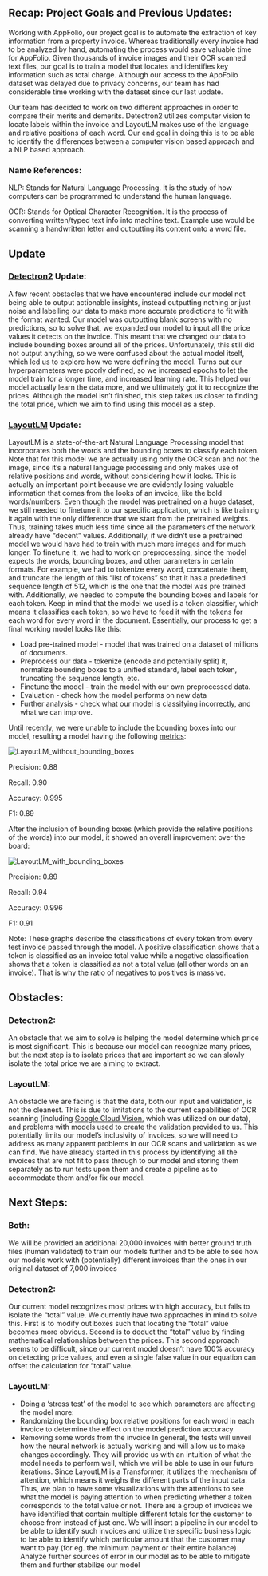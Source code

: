 ## Recap: Project Goals and Previous Updates:
Working with AppFolio, our project goal is to automate the extraction of key information from a property invoice. Whereas traditionally every invoice had to be analyzed by hand, automating the process would save valuable time for AppFolio. Given thousands of invoice images and their OCR scanned text files, our goal is to train a model that locates and identifies key information such as total charge. Although our access to the AppFolio dataset was delayed due to privacy concerns, our team has had considerable time working with the dataset since our last update. 

Our team has decided to work on two different approaches in order to compare their merits and demerits. Detectron2 utilizes computer vision to locate labels within the invoice and LayoutLM makes use of the language and relative positions of each word. Our end goal in doing this is to be able to identify the differences between a computer vision based approach and a NLP based approach.


### Name References:
NLP: Stands for Natural Language Processing. It is the study of how computers can be programmed to understand the human language.

OCR: Stands for Optical Character Recognition. It is the process of converting written/typed text info into machine text. Example use would be scanning a handwritten letter and outputting its content onto a word file.


## Update
### [Detectron2](https://detectron2.readthedocs.io/en/latest/) Update:
A few recent obstacles that we have encountered include our model not being able to output actionable insights, instead outputting nothing or just noise and labelling our data to make more accurate predictions to fit with the format wanted. Our model was outputting blank screens with no predictions, so to solve that, we expanded our model to input all the price values it detects on the invoice. This meant that we changed our data to include bounding boxes around all of the prices. Unfortunately, this still did not output anything, so we were confused about the actual model itself, which led us to explore how we were defining the model. Turns out our hyperparameters were poorly defined, so we increased epochs to let the model train for a longer time, and increased learning rate. This helped our model actually learn the data more, and we ultimately got it to recognize the prices. Although the model isn’t finished, this step takes us closer to finding the total price, which we aim to find using this model as a step.


### [LayoutLM](https://huggingface.co/transformers/model_doc/layoutlm.html) Update:
LayoutLM is a state-of-the-art Natural Language Processing model that incorporates both the words and the bounding boxes to classify each token. Note that for this model we are actually using only the OCR scan and not the image, since it’s a natural language processing and only makes use of relative positions and words, without considering how it looks. This is actually an important point because we are evidently losing valuable information that comes from the looks of an invoice, like the bold words/numbers. 
Even though the model was pretrained on a huge dataset, we still needed to finetune it to our specific application, which is like training it again with the only difference that we start from the pretrained weights. Thus, training takes much less time since all the parameters of the network already have “decent” values. Additionally, if we didn’t use a pretrained model we would have had to train with much more images and for much longer. To finetune it, we had to work on preprocessing, since the model expects the words, bounding boxes, and other parameters in certain formats. For example, we had to tokenize every word, concatenate them, and truncate the length of this “list of tokens” so that it has a predefined sequence length of 512, which is the one that the model was pre trained with. Additionally, we needed to compute the bounding boxes and labels for each token. Keep in mind that the model we used is a token classifier, which means it classifies each token, so we have to feed it with the tokens for each word for every word in the document. Essentially, our process to get a final working model looks like this:

* Load pre-trained model - model that was trained on a dataset of millions of documents.
* Preprocess our data - tokenize (encode and potentially split) it, normalize bounding boxes to a unified standard, label each token, truncating the sequence length, etc.
* Finetune the model - train the model with our own preprocessed data.
* Evaluation - check how the model performs on new data
* Further analysis - check what our model is classifying incorrectly, and what we can improve.

Until recently, we were unable to include the bounding boxes into our model, resulting a model having the following [metrics](https://towardsdatascience.com/20-popular-machine-learning-metrics-part-1-classification-regression-evaluation-metrics-1ca3e282a2ce): 

![LayoutLM_without_bounding_boxes](LLM_without_bb.PNG)

Precision: 0.88

Recall: 0.90

Accuracy: 0.995

F1: 0.89

After the inclusion of bounding boxes (which provide the relative positions of the words) into our model, it showed an overall improvement over the board:

![LayoutLM_with_bounding_boxes](LLM_with_bb.PNG)

Precision: 0.89

Recall: 0.94

Accuracy: 0.996

F1: 0.91



Note: These graphs describe the classifications of every token from every test invoice passed through the model. A positive classification shows that a token is classified as an invoice total value while a negative classification shows that a token is classified as not a total value (all other words on an invoice). That is why the ratio of negatives to positives is massive.



## Obstacles:

### Detectron2: 
An obstacle that we aim to solve is helping the model determine which price is most significant. This is because our model can recognize many prices, but the next step is to isolate prices that are important so we can slowly isolate the total price we are aiming to extract. 

### LayoutLM: 
An obstacle we are facing is that the data, both our input and validation, is not the cleanest. This is due to limitations to the current capabilities of OCR scanning (including [Google Cloud Vision](https://towardsdatascience.com/20-popular-machine-learning-metrics-part-1-classification-regression-evaluation-metrics-1ca3e282a2ce), which was utilized on our data), and problems with models used to create the validation provided to us. This potentially limits our model’s inclusivity of invoices, so we will need to address as many apparent problems in our OCR scans and validation as we can find. We have already started in this process by identifying all the invoices that are not fit to pass through to our model and storing them separately as to run tests upon them and create a pipeline as to accommodate them and/or fix our model.


## Next Steps:

### Both: 
We will be provided an additional 20,000 invoices with better ground truth files (human validated) to train our models further and to be able to see how our models work with (potentially) different invoices than the ones in our original dataset of 7,000 invoices

### Detectron2:
Our current model recognizes most prices with high accuracy, but fails to isolate the “total” value. We currently have two approaches in mind to solve this. First is to modify out boxes such that locating the “total” value becomes more obvious. Second is to deduct the “total” value by finding mathematical relationships between the prices. This second approach seems to be difficult, since our current model doesn’t have 100% accuracy on detecting price values, and even a single false value in our equation can offset the calculation for “total” value.

### LayoutLM:
- Doing a ‘stress test’ of the model to see which parameters are affecting the model more: 
- Randomizing the bounding box relative positions for each word in each invoice to determine the effect on the model prediction accuracy
- Removing some words from the invoice
In general, the tests will unveil how the neural network is actually working and will allow us to make changes accordingly. They will provide us with an intuition of what the model needs to perform well, which we will be able to use in our future iterations.
Since LayoutLM is a Transformer, it utilizes the mechanism of attention, which means it weighs the different parts of the input data. Thus, we plan to have some visualizations with the attentions to see what the model is paying attention to when predicting whether a token corresponds to the total value or not.
There are a group of invoices we have identified that contain multiple different totals for the customer to choose from instead of just one. We will insert a pipeline in our model to be able to identify such invoices and utilize the specific business logic to be able to identify which particular amount that the customer may want to pay (for eg. the minimum payment or their entire balance)
Analyze further sources of error in our model as to be able to mitigate them and further stabilize our model
